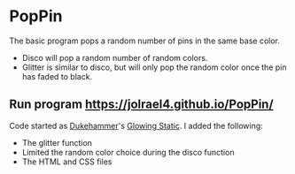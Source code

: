 # PopPin

The basic program pops a random number of pins in the same base color. 
* Disco will pop a random number of random colors. 
* Glitter is similar to disco, but will only pop the random color once the pin has faded to black.

## Run program https://jolrael4.github.io/PopPin/

Code started as [Dukehammer]'s [Glowing Static]. I added the following:
* The glitter function 
* Limited the random color choice during the disco function
* The HTML and CSS files

[Dukehammer]: https://github.com/dukehammer
[Glowing Static]: https://dukehammer.github.io/projects/glowingstatic/
